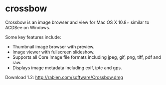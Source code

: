 crossbow
========

Crossbow is an image browser and view for Mac OS X 10.8+ similar to ACDSee on Windows. 
  
Some key features include:
* Thumbnail image browser with preview.
* Image viewer with fullscreen slideshow.
* Supports all Core Image file formats including jpeg, gif, png, tiff, pdf and raw.
* Displays image metadata including exif, iptc and gps.

Download 1.2:
http://rabien.com/software/Crossbow.dmg
